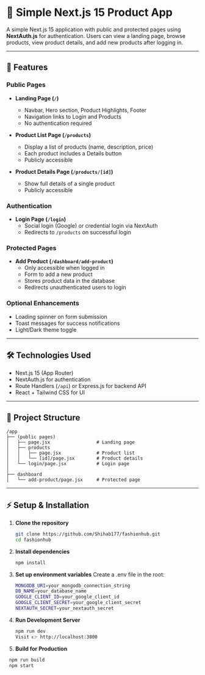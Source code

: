 # 🌟 Simple Next.js 15 Product App

A simple Next.js 15 application with public and protected pages using **NextAuth.js** for authentication. Users can view a landing page, browse products, view product details, and add new products after logging in.

---

## 🚀 Features

### Public Pages
- **Landing Page (`/`)**  
  - Navbar, Hero section, Product Highlights, Footer  
  - Navigation links to Login and Products  
  - No authentication required  

- **Product List Page (`/products`)**  
  - Display a list of products (name, description, price)  
  - Each product includes a Details button  
  - Publicly accessible  

- **Product Details Page (`/products/[id]`)**  
  - Show full details of a single product  
  - Publicly accessible  

### Authentication
- **Login Page (`/login`)**  
  - Social login (Google) or credential login via NextAuth  
  - Redirects to `/products` on successful login  

### Protected Pages
- **Add Product (`/dashboard/add-product`)**  
  - Only accessible when logged in  
  - Form to add a new product  
  - Stores product data in the database  
  - Redirects unauthenticated users to login  

### Optional Enhancements
- Loading spinner on form submission  
- Toast messages for success notifications  
- Light/Dark theme toggle  

---

## 🛠 Technologies Used
- Next.js 15 (App Router)  
- NextAuth.js for authentication  
- Route Handlers (`/api`) or Express.js for backend API  
- React + Tailwind CSS for UI  

---

## 📂 Project Structure
    /app
    ├── (public pages)
    │   ├── page.jsx                 # Landing page
    │   ├── products
    │   │   ├── page.jsx             # Product list
    │   │   └── [id]/page.jsx        # Product details
    │   └── login/page.jsx           # Login page
    │
    ├── dashboard
    │   └── add-product/page.jsx     # Protected page

---

## ⚡ Setup & Installation

1. **Clone the repository**
   ```bash
   git clone https://github.com/Shihab177/fashionhub.git
   cd fashionhub
2. **Install dependencies**
     ```bash
     npm install
3. **Set up environment variables**
   Create a .env file in the root:
   ```bash
   MONGODB_URI=your_mongodb_connection_string
   DB_NAME=your_database_name
   GOOGLE_CLIENT_ID=your_google_client_id
   GOOGLE_CLIENT_SECRET=your_google_client_secret
   NEXTAUTH_SECRET=your_nextauth_secret
4. **Run Development Server**
   ```bash
   npm run dev
   Visit 👉 http://localhost:3000
5. **Build for Production**
  ```bash
   npm run build
   npm start   
   
   
